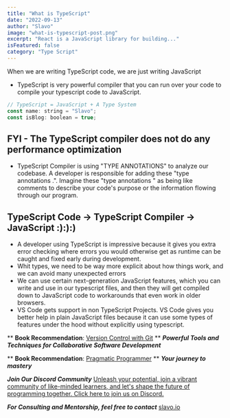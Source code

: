 ```yaml
---
title: "What is TypeScript"
date: "2022-09-13"
author: "Slavo"
image: "what-is-typescript-post.png"
excerpt: "React is a JavaScript library for building..."
isFeatured: false
category: "Type Script"
---
```


When we are writing TypeScript code, we are just writing JavaScript

- TypeScript is very powerful compiler that you can run over your code to compile your typescript code to JavaScript.

```js
// TypeScript = JavaScript + A Type System
const name: string = "Slavo";
const isBlog: boolean = true;
```

## FYI - The TypeScript compiler does not do any performance optimization

- TypeScript Compiler is using "TYPE ANNOTATIONS" to analyze our codebase. A developer is responsible for adding these "type annotations .". Imagine these "type annotations " as being like comments to describe your code's purpose or the information flowing through our program.

## TypeScript Code -> TypeScript Compiler -> JavaScript :):):)

- A developer using TypeScript is impressive because it gives you extra error checking where errors you would otherwise get as runtime can be caught and fixed early during development.
- Whit types, we need to be way more explicit about how things work, and we can avoid many unexpected errors
- We can use certain next-generation JavaScript features, which you can write and use in our typescript files, and then they will get compiled down to JavaScript code to workarounds that even work in older browsers.
- VS Code gets support in non TypeScript Projects. VS Code gives you better help in plain JavaScript files because it can use some types of features under the hood without explicitly using typescript.

\*\* **Book Recommendation**: [Version Control with Git](https://amzn.to/46xioqF)
\*\* **_Powerful Tools and Techniques for Collaborative Software Development_**

\*\* **Book Recommendation**: [Pragmatic Programmer](https://amzn.to/43h37XQ)
\*\* **_Your journey to mastery_**

**_Join Our Discord Community_** [Unleash your potential, join a vibrant community of like-minded learners, and let's shape the future of programming together. Click here to join us on Discord.](https://discord.gg/KXVHbAeb)

**_For Consulting and Mentorship, feel free to contact_** [slavo.io](/contact)
